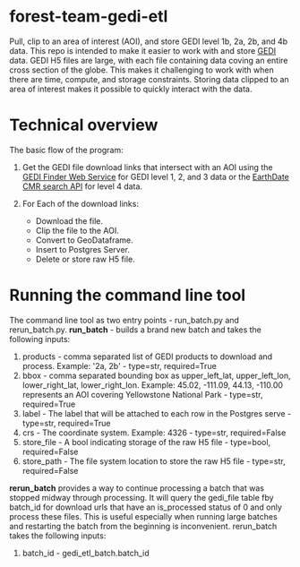 # forest-team-gedi-etl
Pull, clip to an area of interest (AOI), and store GEDI level 1b, 2a, 2b, and 4b data.
This repo is intended to make it easier to work with and store [GEDI](https://lpdaac.usgs.gov/data/get-started-data/collection-overview/missions/gedi-overview/) data. GEDI H5 files are large, with each file containing data coving an entire cross section of the globe. This makes it challenging to work with when there are time, compute, and storage constraints. Storing data clipped to an area of interest makes it possible to quickly interact with the data.

# Technical overview
The basic flow of the program:
1. Get the GEDI file download links that intersect with an AOI using the [GEDI Finder Web Service](https://lpdaacsvc.cr.usgs.gov/services/gedifinder) for GEDI level 1, 2, and 3 data or the [EarthDate CMR search API](https://cmr.earthdata.nasa.gov/search/) for level 4 data.

2. For Each of the download links:
    - Download the file.
    - Clip the file to the AOI.
    - Convert to GeoDataframe.
    - Insert to Postgres Server.
    - Delete or store raw H5 file. 

# Running the command line tool
The command line tool as two entry points - run_batch.py and rerun_batch.py.
**run_batch** - builds a brand new batch and takes the following inputs:
1. products - comma separated list of GEDI products to download and process. Example: '2a, 2b' - type=str, required=True
2. bbox - comma separated bounding box as upper_left_lat, upper_left_lon, lower_right_lat, lower_right_lon. 
Example: 45.02, -111.09, 44.13, -110.00 represents an AOI covering Yellowstone National Park - type=str, required=True
3. label - The label that will be attached to each row in the Postgres serve - type=str, required=True
4. crs - The coordinate system. Example: 4326 - type=str, required=False
5. store_file - A bool indicating storage of the raw H5 file - type=bool, required=False
6. store_path - The file system location to store the raw H5 file - type=str, required=False

**rerun_batch** provides a way to continue processing a batch that was stopped midway through processing. It will query the gedi_file table fby batch_id for download urls that have an is_processed status of 0 and only process these files. This is useful especially when running large batches and restarting the batch from the beginning is inconvenient. 
 rerun_batch takes the following inputs:
 1. batch_id - gedi_etl_batch.batch_id
